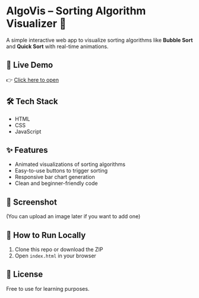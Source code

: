 # AlgoVis – Sorting Algorithm Visualizer 🔢

A simple interactive web app to visualize sorting algorithms like **Bubble Sort** and **Quick Sort** with real-time animations.

## 🚀 Live Demo
👉 [Click here to open]( https://manish2006756.github.io/algovis/)

## 🛠️ Tech Stack
- HTML
- CSS
- JavaScript

## ✨ Features
- Animated visualizations of sorting algorithms
- Easy-to-use buttons to trigger sorting
- Responsive bar chart generation
- Clean and beginner-friendly code

## 📸 Screenshot
(You can upload an image later if you want to add one)

## 📁 How to Run Locally
1. Clone this repo or download the ZIP
2. Open `index.html` in your browser

## 📄 License
Free to use for learning purposes.
